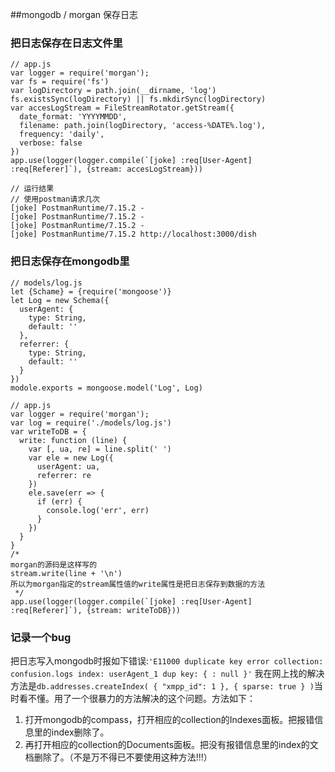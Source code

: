##mongodb / morgan 保存日志

### 把日志保存在日志文件里

    // app.js
    var logger = require('morgan');
    var fs = require('fs')
    var logDirectory = path.join(__dirname, 'log')
    fs.existsSync(logDirectory) || fs.mkdirSync(logDirectory)
    var accesLogStream = FileStreamRotator.getStream({
      date_format: 'YYYYMMDD',
      filename: path.join(logDirectory, 'access-%DATE%.log'),
      frequency: 'daily',
      verbose: false
    })
    app.use(logger(logger.compile(`[joke] :req[User-Agent] :req[Referer]`), {stream: accesLogStream}))
    
    // 运行结果
    // 使用postman请求几次
    [joke] PostmanRuntime/7.15.2 -
    [joke] PostmanRuntime/7.15.2 -
    [joke] PostmanRuntime/7.15.2 -
    [joke] PostmanRuntime/7.15.2 http://localhost:3000/dish

### 把日志保存在mongodb里

    // models/log.js
    let {Schame} = {require('mongoose')}
    let Log = new Schema({
      userAgent: {
        type: String,
        default: ''
      },
      referrer: {
        type: String,
        default: ''
      }
    })
    modole.exports = mongoose.model('Log', Log)
    
    // app.js
    var logger = require('morgan');
    var log = require('./models/log.js')
    var writeToDB = {
      write: function (line) {
        var [, ua, re] = line.split(' ')
        var ele = new Log({
          userAgent: ua,
          referrer: re
        })
        ele.save(err => {
          if (err) {
            console.log('err', err)
          }
        })
      }
    }
    /*
    morgan的源码是这样写的
    stream.write(line + '\n')
    所以为morgan指定的stream属性值的write属性是把日志保存到数据的方法
     */
    app.use(logger(logger.compile(`[joke] :req[User-Agent] :req[Referer]`), {stream: writeToDB}))

### 记录一个bug

把日志写入mongodb时报如下错误:`'E11000 duplicate key error collection: confusion.logs index: userAgent_1 dup key: { : null }'`
我在网上找的解决方法是`db.addresses.createIndex( { "xmpp_id": 1 }, { sparse: true } )`当时看不懂。用了一个很暴力的方法解决的这个问题。方法如下：

1. 打开mongodb的compass，打开相应的collection的Indexes面板。把报错信息里的index删除了。
2. 再打开相应的collection的Documents面板。把没有报错信息里的index的文档删除了。（不是万不得已不要使用这种方法!!!）

